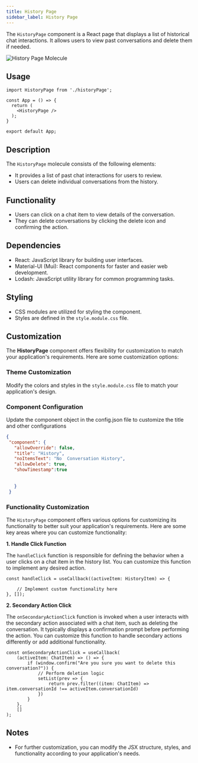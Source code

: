 ```yaml
---
title: History Page
sidebar_label: History Page
---
```


<head>
  <title> History Page </title>
  <meta name="description" content="your meta content goes here" />
</head>

The ``HistoryPage`` component is a React page that displays a list of historical chat interactions. It allows users to view past conversations and delete them if needed.

<img src= "/img/molecules/historypage.png" alt="History Page Molecule" />

## Usage

```
import HistoryPage from './historyPage';

const App = () => {
  return (
    <HistoryPage />
  );
}

export default App;
```

## Description

The `HistoryPage` molecule consists of the following elements:

- It provides a list of past chat interactions for users to review.
- Users can delete individual conversations from the history.

## Functionality

 - Users can click on a chat item to view details of the conversation.
- They can delete conversations by clicking the delete icon and confirming the action.

## Dependencies

- React: JavaScript library for building user interfaces.
- Material-UI (Mui): React components for faster and easier web development.
- Lodash: JavaScript utility library for common programming tasks.

 

## Styling

- CSS modules are utilized for styling the component.
- Styles are defined in the `style.module.css` file.

## Customization

 The **HistoryPage** component offers flexibility for customization to match your application's requirements. Here are some customization options:

### Theme Customization

Modify the colors and styles in the `style.module.css` file to match your application's design.


### Component Configuration 

 Update the component object in the config.json file to customize the title and other configurations

 ```json
{
  "component": {
    "allowOverride": false,
    "title": "History",
    "noItemsText": "No  Conversation History",
    "allowDelete": true, 
    "showTimestamp":true
    
   
    }
  }
 

 ```

 
 ### Functionality Customization

 The `HistoryPage` component offers various options for customizing its functionality to better suit your application's requirements. Here are some key areas where you can customize functionality:

**1. Handle Click Function**

The `handleClick` function is responsible for defining the behavior when a user clicks on a chat item in the history list.  You can customize this function to implement any desired action.

```tsx
const handleClick = useCallback((activeItem: HistoryItem) => {
    
    // Implement custom functionality here
}, []);

```

**2. Secondary Action Click**

The `onSecondaryActionClick` function is invoked when a user interacts with the secondary action associated with a chat item, such as deleting the conversation. It typically displays a confirmation prompt before performing the action. You can customize this function to handle secondary actions differently or add additional functionality.


```tsx
const onSecondaryActionClick = useCallback(
    (activeItem: ChatItem) => () => {
        if (window.confirm("Are you sure you want to delete this conversation?")) {
            // Perform deletion logic
            setList(prev => {
                return prev.filter((item: ChatItem) => item.conversationId !== activeItem.conversationId)
            })
        }
    },
    []
);

```
 

## Notes

- For further customization, you can modify the JSX structure, styles, and functionality according to your application's needs.
